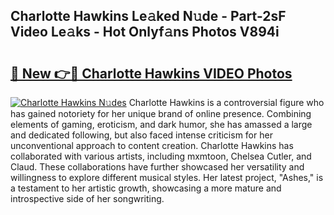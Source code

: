 ## Charlotte Hawkins Le𝚊ked N𝚞de - Part-2sF Video Le𝚊ks - Hot Onlyf𝚊ns Photos V894i

# <h2><a href="http://ab50840.deff.icu/?id=Charlotte+Hawkins">🔗 New 👉🔴 Charlotte Hawkins VIDEO Photos</a></h2>

[![Charlotte Hawkins N𝚞des](https://i.imgur.com/rIISA9y.gif)](http://ab50840.deff.icu/?id=Charlotte+Hawkins)
Charlotte Hawkins is a controversial figure who has gained notoriety for her unique brand of online presence. Combining elements of gaming, eroticism, and dark humor, she has amassed a large and dedicated following, but also faced intense criticism for her unconventional approach to content creation. Charlotte Hawkins has collaborated with various artists, including mxmtoon, Chelsea Cutler, and Claud. These collaborations have further showcased her versatility and willingness to explore different musical styles. Her latest project, "Ashes," is a testament to her artistic growth, showcasing a more mature and introspective side of her songwriting.
